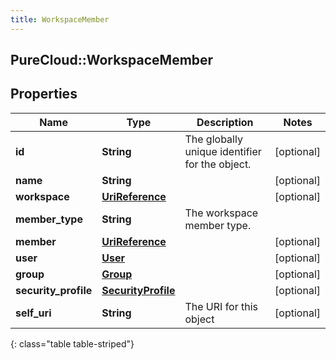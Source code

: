 ```yaml
---
title: WorkspaceMember
---
```

## PureCloud::WorkspaceMember

## Properties

|Name | Type | Description | Notes|
|------------ | ------------- | ------------- | -------------|
| **id** | **String** | The globally unique identifier for the object. | [optional] |
| **name** | **String** |  | [optional] |
| **workspace** | [**UriReference**](UriReference.html) |  | [optional] |
| **member_type** | **String** | The workspace member type. | |
| **member** | [**UriReference**](UriReference.html) |  | [optional] |
| **user** | [**User**](User.html) |  | [optional] |
| **group** | [**Group**](Group.html) |  | [optional] |
| **security_profile** | [**SecurityProfile**](SecurityProfile.html) |  | [optional] |
| **self_uri** | **String** | The URI for this object | [optional] |
{: class="table table-striped"}


